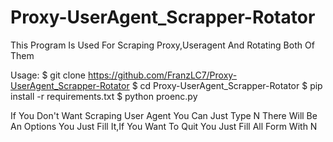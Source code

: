 # Proxy-UserAgent_Scrapper-Rotator
This Program Is Used For Scraping Proxy,Useragent And Rotating Both Of Them

Usage:
$ git clone https://github.com/FranzLC7/Proxy-UserAgent_Scrapper-Rotator
$ cd Proxy-UserAgent_Scrapper-Rotator
$ pip install -r requirements.txt
$ python proenc.py

If You Don't Want Scraping User Agent You Can Just Type N
There Will Be An Options You Just Fill It,If You Want To Quit
You Just Fill All Form With N
